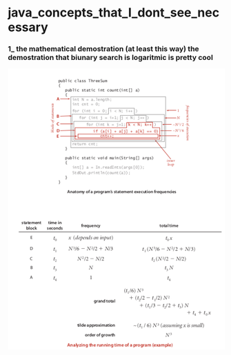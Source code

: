 # java_concepts_that_I_dont_see_necessary

### 1_ the mathematical demostration (at least this way) the demostration that biunary search is logaritmic is pretty cool

![Image](img/dontneed_1.png "the bag stack queue api image")




